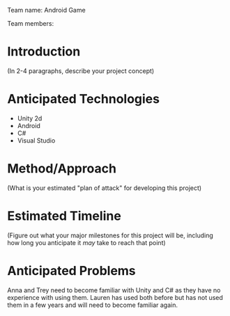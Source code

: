 Team name: Android Game

Team members: 

# Introduction

(In 2-4 paragraphs, describe your project concept)

# Anticipated Technologies

* Unity 2d
* Android
* C#
* Visual Studio

# Method/Approach

(What is your estimated "plan of attack" for developing this project)

# Estimated Timeline

(Figure out what your major milestones for this project will be, including how long you anticipate it *may* take to reach that point)

# Anticipated Problems

Anna and Trey need to become familiar with Unity and C# as they have no experience with using them. Lauren has used both before but has not used them in a few years and will need to become familiar again.  
